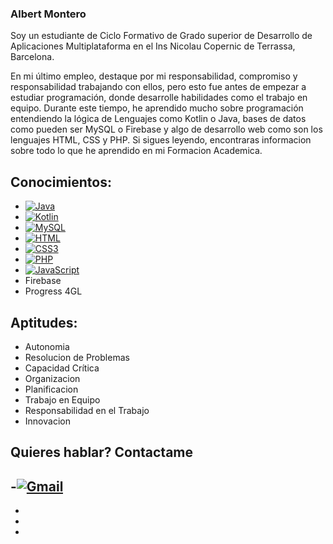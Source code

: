 ### Albert Montero
Soy un estudiante de Ciclo Formativo de Grado superior de Desarrollo de Aplicaciones Multiplataforma en el Ins Nicolau Copernic de Terrassa, Barcelona.

En mi último empleo, destaque por mi responsabilidad, compromiso y responsabilidad trabajando con ellos, pero esto fue antes de empezar a estudiar programación, donde desarrolle habilidades como el trabajo en equipo. Durante este tiempo, he aprendido mucho sobre programación entendiendo la lógica de Lenguajes como Kotlin o Java, bases de datos como pueden ser MySQL o Firebase y algo de desarrollo web como son los lenguajes HTML, CSS y PHP. Si sigues leyendo, encontraras informacion sobre
todo lo que he aprendido en mi Formacion Academica.

## Conocimientos:
 - [![Java](https://img.shields.io/badge/Java-ED8B00?style=for-the-badge&logo=openjdk&logoColor=white)]()
 - [![Kotlin](https://img.shields.io/badge/Kotlin-0095D5?&style=for-the-badge&logo=kotlin&logoColor=white)]()
 - [![MySQL](https://img.shields.io/badge/MySQL-00000F?style=for-the-badge&logo=mysql&logoColor=white)]()
 - [![HTML](https://img.shields.io/badge/HTML-239120?style=for-the-badge&logo=html5&logoColor=white)]()
 - [![CSS3](https://img.shields.io/badge/CSS-239120?&style=for-the-badge&logo=css3&logoColor=white)]()
 - [![PHP](https://img.shields.io/badge/PHP-777BB4?style=for-the-badge&logo=php&logoColor=white)]()
 - [![JavaScript](https://img.shields.io/badge/JavaScript-323330?style=for-the-badge&logo=javascript&logoColor=F7DF1E)]()
 - Firebase
 - Progress 4GL

## Aptitudes:
 - Autonomia
 - Resolucion de Problemas
 - Capacidad Crítica
 - Organizacion
 - Planificacion
 - Trabajo en Equipo
 - Responsabilidad en el Trabajo
 - Innovacion

## Quieres hablar? Contactame
-[![Gmail](https://img.shields.io/badge/Gmail-D14836?style=for-the-badge&logo=gmail&logoColor=white)]()
-
-
-
-
